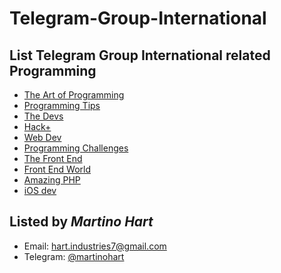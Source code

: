 # Telegram-Group-International
## List Telegram Group International related Programming

+ [The Art of Programming](https://t.me/theprogrammingart)
+ [Programming Tips](https://t.me/programmingtip)
+ [The Devs](https://t.me/thedevs)
+ [Hack+](https://t.me/hacking_group_channel)
+ [Web Dev](https://t.me/webdev_eng)
+ [Programming Challenges](https://t.me/prograchallenges)
+ [The Front End](https://t.me/thefrontend)
+ [Front End World](https://t.me/front_end_first)
+ [Amazing PHP](https://t.me/phpme)
+ [iOS dev](https://t.me/iosdevio)

## Listed by *Martino Hart*
- Email: [hart.industries7@gmail.com](hart.industries7@gmail.com)
- Telegram: [@martinohart](https://web.telegram.org/#/im)
